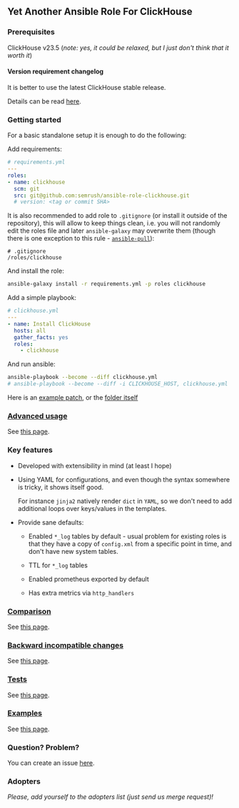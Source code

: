 ## Yet Another Ansible Role For ClickHouse

### Prerequisites

ClickHouse v23.5 (*note: yes, it could be relaxed, but I just don't think that it worth it*)

#### Version requirement changelog

It is better to use the latest ClickHouse stable release.

Details can be read [here](Documentation/ClickHouse_Changelog.md).

### Getting started

For a basic standalone setup it is enough to do the following:

Add requirements:

```yaml
# requirements.yml
---
roles:
- name: clickhouse
  scm: git
  src: git@github.com:semrush/ansible-role-clickhouse.git
  # version: <tag or commit SHA>
```

It is also recommended to add role to `.gitignore` (or install it outside of
the repository), this will allow to keep things clean, i.e. you will not
randomly edit the roles file and later `ansible-galaxy` may overwrite them
(though there is one exception to this rule -
[`ansible-pull`](https://github.com/ansible/ansible/issues/76535#issuecomment-1300762202)):

```
# .gitignore
/roles/clickhouse
```

And install the role:

```sh
ansible-galaxy install -r requirements.yml -p roles clickhouse
```

Add a simple playbook:

```yaml
# clickhouse.yml
---
- name: Install ClickHouse
  hosts: all
  gather_facts: yes
  roles:
    - clickhouse
```

And run ansible:

```sh
ansible-playbook --become --diff clickhouse.yml
# ansible-playbook --become --diff -i CLICKHOUSE_HOST, clickhouse.yml
```

Here is an [example patch](12bbe612e66ce2dc489a1a2acb2713ac0ccefadb),
or the [folder itself](example)

### [Advanced usage](Documentation/Advanced_Configuration.md)

See [this page](Documentation/Advanced_Configuration.md).

### Key features

- Developed with extensibility in mind (at least I hope)

- Using YAML for configurations, and even though the syntax somewhere is
  tricky, it shows itself good.

  For instance `jinja2` natively render `dict` in `YAML`, so we don't need to
  add additional loops over keys/values in the templates.

- Provide sane defaults:

  - Enabled `*_log` tables by default - usual problem for existing roles is
    that they have a copy of `config.xml` from a specific point in time, and
    don't have new system tables.

  - TTL for `*_log` tables

  - Enabled prometheus exported by default

  - Has extra metrics via `http_handlers`

### [Comparison](Documentation/Comparison.md)

See [this page](Documentation/Comparison.md).

### [Backward incompatible changes](Documentation/Backward_Incompatible_Changes.md)

See [this page](Documentation/Backward_Incompatible_Changes.md).

### [Tests](Documentation/Tests.md)

See [this page](Documentation/Tests.md).

### [Examples](example#test)

See [this page](example#test).

### Question? Problem?

You can create an issue [here](https://github.com/semrush/ansible-role-clickhouse/issues).

### Adopters

*Please, add yourself to the adopters list (just send us merge request)!*

